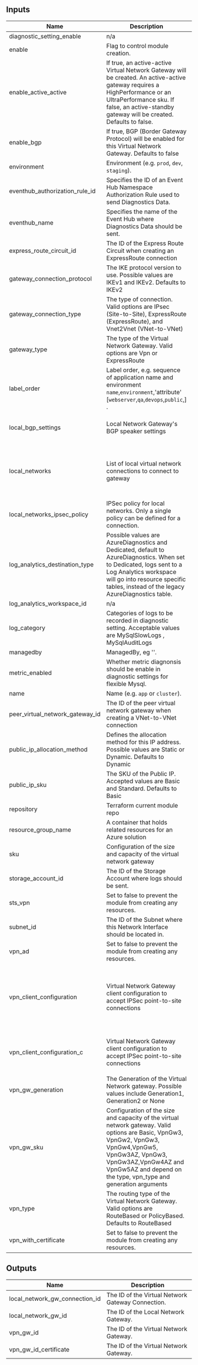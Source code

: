 ## Inputs

| Name | Description | Type | Default | Required |
|------|-------------|------|---------|:--------:|
| diagnostic\_setting\_enable | n/a | `bool` | `false` | no |
| enable | Flag to control module creation. | `bool` | `true` | no |
| enable\_active\_active | If true, an active-active Virtual Network Gateway will be created. An active-active gateway requires a HighPerformance or an UltraPerformance sku. If false, an active-standby gateway will be created. Defaults to false. | `bool` | `false` | no |
| enable\_bgp | If true, BGP (Border Gateway Protocol) will be enabled for this Virtual Network Gateway. Defaults to false | `bool` | `false` | no |
| environment | Environment (e.g. `prod`, `dev`, `staging`). | `string` | `""` | no |
| eventhub\_authorization\_rule\_id | Specifies the ID of an Event Hub Namespace Authorization Rule used to send Diagnostics Data. | `string` | `null` | no |
| eventhub\_name | Specifies the name of the Event Hub where Diagnostics Data should be sent. | `string` | `null` | no |
| express\_route\_circuit\_id | The ID of the Express Route Circuit when creating an ExpressRoute connection | `string` | `null` | no |
| gateway\_connection\_protocol | The IKE protocol version to use. Possible values are IKEv1 and IKEv2. Defaults to IKEv2 | `string` | `"IKEv2"` | no |
| gateway\_connection\_type | The type of connection. Valid options are IPsec (Site-to-Site), ExpressRoute (ExpressRoute), and Vnet2Vnet (VNet-to-VNet) | `string` | `"IPsec"` | no |
| gateway\_type | The type of the Virtual Network Gateway. Valid options are Vpn or ExpressRoute | `string` | `"Vpn"` | no |
| label\_order | Label order, e.g. sequence of application name and environment `name`,`environment`,'attribute' [`webserver`,`qa`,`devops`,`public`,] . | `list(any)` | <pre>[<br>  "name",<br>  "environment"<br>]</pre> | no |
| local\_bgp\_settings | Local Network Gateway's BGP speaker settings | `list(object({ asn_number = number, peering_address = string, peer_weight = number }))` | `null` | no |
| local\_networks | List of local virtual network connections to connect to gateway | `list(object({ local_gw_name = string, local_gateway_address = string, local_address_space = list(string), shared_key = string }))` | `[]` | no |
| local\_networks\_ipsec\_policy | IPSec policy for local networks. Only a single policy can be defined for a connection. | `map(string)` | `null` | no |
| log\_analytics\_destination\_type | Possible values are AzureDiagnostics and Dedicated, default to AzureDiagnostics. When set to Dedicated, logs sent to a Log Analytics workspace will go into resource specific tables, instead of the legacy AzureDiagnostics table. | `string` | `"AzureDiagnostics"` | no |
| log\_analytics\_workspace\_id | n/a | `string` | `null` | no |
| log\_category | Categories of logs to be recorded in diagnostic setting. Acceptable values are MySqlSlowLogs , MySqlAuditLogs | `list(string)` | <pre>[<br>  "MySqlAuditLogs"<br>]</pre> | no |
| managedby | ManagedBy, eg ''. | `string` | `""` | no |
| metric\_enabled | Whether metric diagnonsis should be enable in diagnostic settings for flexible Mysql. | `bool` | `true` | no |
| name | Name  (e.g. `app` or `cluster`). | `string` | `""` | no |
| peer\_virtual\_network\_gateway\_id | The ID of the peer virtual network gateway when creating a VNet-to-VNet connection | `string` | `null` | no |
| public\_ip\_allocation\_method | Defines the allocation method for this IP address. Possible values are Static or Dynamic. Defaults to Dynamic | `string` | `"Static"` | no |
| public\_ip\_sku | The SKU of the Public IP. Accepted values are Basic and Standard. Defaults to Basic | `string` | `"Standard"` | no |
| repository | Terraform current module repo | `string` | `""` | no |
| resource\_group\_name | A container that holds related resources for an Azure solution | `string` | `""` | no |
| sku | Configuration of the size and capacity of the virtual network gateway | `string` | `"VpnGw1"` | no |
| storage\_account\_id | The ID of the Storage Account where logs should be sent. | `string` | `null` | no |
| sts\_vpn | Set to false to prevent the module from creating any resources. | `bool` | `false` | no |
| subnet\_id | The ID of the Subnet where this Network Interface should be located in. | `string` | `""` | no |
| vpn\_ad | Set to false to prevent the module from creating any resources. | `bool` | `false` | no |
| vpn\_client\_configuration | Virtual Network Gateway client configuration to accept IPSec point-to-site connections | `object({ address_space = string, vpn_client_protocols = list(string), aad_tenant = string, aad_audience = string, aad_issuer = string, vpn_auth_types = list(string) })` | `null` | no |
| vpn\_client\_configuration\_c | Virtual Network Gateway client configuration to accept IPSec point-to-site connections | `object({ address_space = string, vpn_client_protocols = list(string), certificate = string })` | `null` | no |
| vpn\_gw\_generation | The Generation of the Virtual Network gateway. Possible values include Generation1, Generation2 or None | `string` | `"Generation1"` | no |
| vpn\_gw\_sku | Configuration of the size and capacity of the virtual network gateway. Valid options are Basic, VpnGw3, VpnGw2, VpnGw3, VpnGw4,VpnGw5, VpnGw3AZ, VpnGw3, VpnGw3AZ,VpnGw4AZ and VpnGw5AZ and depend on the type, vpn\_type and generation arguments | `string` | `"VpnGw1"` | no |
| vpn\_type | The routing type of the Virtual Network Gateway. Valid options are RouteBased or PolicyBased. Defaults to RouteBased | `string` | `"RouteBased"` | no |
| vpn\_with\_certificate | Set to false to prevent the module from creating any resources. | `bool` | `false` | no |

## Outputs

| Name | Description |
|------|-------------|
| local\_network\_gw\_connection\_id | The ID of the Virtual Network Gateway Connection. |
| local\_network\_gw\_id | The ID of the Local Network Gateway. |
| vpn\_gw\_id | The ID of the Virtual Network Gateway. |
| vpn\_gw\_id\_certificate | The ID of the Virtual Network Gateway. |

